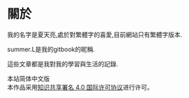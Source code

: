 # 關於

我的名字是夏天亮,處於對繁體字的喜愛,目前網站只有繁體字版本.

summer.L是我的gitbook的昵稱.

這些文章都是我對我的學習與生活的記錄.

本站简体中文版  
本作品采用[知识共享署名 4.0 国际许可协议](http://creativecommons.org/licenses/by/4.0/)进行许可。



